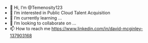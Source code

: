 - 👋 Hi, I’m @Temenosity123
- 👀 I’m interested in Public Cloud Talent Acquisition
- 🌱 I’m currently learning ...
- 💞️ I’m looking to collaborate on ...
- 📫 How to reach me https://www.linkedin.com/in/david-mcginley-137903168

<!---
Temenosity123/Temenosity123 is a ✨ special ✨ repository because its `README.md` (this file) appears on your GitHub profile.
You can click the Preview link to take a look at your changes.
--->
